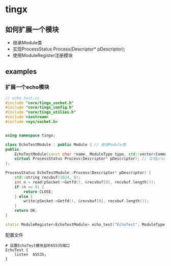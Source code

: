# tingx

## 如何扩展一个模块
- 继承Module类
- 实现ProcessStatus Process(Descriptor* pDescriptor);
- 使用ModuleRegister注册模块



## examples

### 扩展一个echo模块
```c++
// echo_test.cc
#include "core/tingx_socket.h"
#include "core/tingx_config.h"
#include "core/tingx_utilies.h"
#include <iostream>
#include <sys/socket.h>


using namespace tingx;

class EchoTestModule : public Module { // 继承Module类
public:
    EchoTestModule(const char *name, ModuleType type, std::vector<Command>* com) : Module(name, type, com) { }
    virtual ProcessStatus Process(Descriptor* pDescriptor); // 实现process函数
};

ProcessStatus EchoTestModule::Process(Descriptor* pDescriptor) {
    std::string recvbuf(1024, 0);
    int n = read(pSocket->Getfd(), &recvbuf[0], recvbuf.length());
    if (n == 0) {
        return CLOSE;
    } else {
        write(pSocket->Getfd(), &recvbuf[0], recvbuf.length());
    }
    return OK;
}

static ModuleRegister<EchoTestModule> echo_test("EchoTest", ModuleType::NORMAL, nullptr);  // 注册模块
```

配置文件
```
# 设置EchoTest模块监听65535端口
EchoTest { 
    listen  65535;
}
```